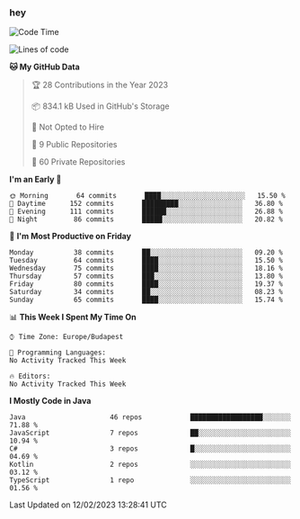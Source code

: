 ### hey

<!--START_SECTION:waka-->
![Code Time](http://img.shields.io/badge/Code%20Time-884%20hrs%2054%20mins-blue)

![Lines of code](https://img.shields.io/badge/From%20Hello%20World%20I%27ve%20Written-654%20Thousand%20lines%20of%20code-blue)

**🐱 My GitHub Data** 

> 🏆 28 Contributions in the Year 2023
 > 
> 📦 834.1 kB Used in GitHub's Storage 
 > 
> 🚫 Not Opted to Hire
 > 
> 📜 9 Public Repositories 
 > 
> 🔑 60 Private Repositories  
 > 
**I'm an Early 🐤** 

```text
🌞 Morning       64 commits       ████░░░░░░░░░░░░░░░░░░░░░   15.50 % 
🌆 Daytime      152 commits       █████████░░░░░░░░░░░░░░░░   36.80 % 
🌃 Evening      111 commits       ██████░░░░░░░░░░░░░░░░░░░   26.88 % 
🌙 Night         86 commits       █████░░░░░░░░░░░░░░░░░░░░   20.82 % 

```
📅 **I'm Most Productive on Friday** 

```text
Monday          38 commits       ██░░░░░░░░░░░░░░░░░░░░░░░   09.20 % 
Tuesday         64 commits       ████░░░░░░░░░░░░░░░░░░░░░   15.50 % 
Wednesday       75 commits       ████░░░░░░░░░░░░░░░░░░░░░   18.16 % 
Thursday        57 commits       ███░░░░░░░░░░░░░░░░░░░░░░   13.80 % 
Friday          80 commits       ████░░░░░░░░░░░░░░░░░░░░░   19.37 % 
Saturday        34 commits       ██░░░░░░░░░░░░░░░░░░░░░░░   08.23 % 
Sunday          65 commits       ████░░░░░░░░░░░░░░░░░░░░░   15.74 % 

```


📊 **This Week I Spent My Time On** 

```text
⌚︎ Time Zone: Europe/Budapest

💬 Programming Languages: 
No Activity Tracked This Week

🔥 Editors: 
No Activity Tracked This Week

```

**I Mostly Code in Java** 

```text
Java                     46 repos            ██████████████████░░░░░░░   71.88 % 
JavaScript               7 repos             ██░░░░░░░░░░░░░░░░░░░░░░░   10.94 % 
C#                       3 repos             █░░░░░░░░░░░░░░░░░░░░░░░░   04.69 % 
Kotlin                   2 repos             ░░░░░░░░░░░░░░░░░░░░░░░░░   03.12 % 
TypeScript               1 repo              ░░░░░░░░░░░░░░░░░░░░░░░░░   01.56 % 

```



 Last Updated on 12/02/2023 13:28:41 UTC
<!--END_SECTION:waka-->
